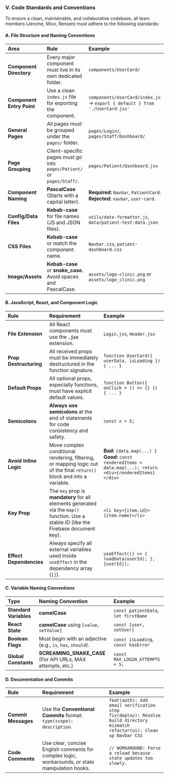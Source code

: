 ### V. Code Standards and Conventions

To ensure a clean, maintainable, and collaborative codebase, all team members (Jerome, Mico, Rensen) must adhere to the following standards:

#### **A. File Structure and Naming Conventions**

| Area                      | Rule                                                                   | Example                                                                      |
| :------------------------ | :--------------------------------------------------------------------- | :--------------------------------------------------------------------------- |
| **Component Directory**   | Every major component must live in its own dedicated folder.           | `components/UserCard/`                                                       |
| **Component Entry Point** | Use a clean `index.js` file for exporting the component.               | `components/UserCard/index.js` -> `export { default } from './UserCard.jsx'` |
| **General Pages**         | All pages must be grouped under the `pages/` folder.                   | `pages/Login/`, `pages/Staff/Dashboard/`                                     |
| **Page Grouping**         | Client-specific pages must go into `pages/Patient/` or `pages/Staff/`. | `pages/Patient/Dashboard.jsx`                                                |
| **Component Naming**      | **PascalCase** (Starts with a capital letter).                         | **Required:** `Navbar`, `PatientCard`. **Rejected:** `navbar`, `user-card`.  |
| **Config/Data Files**     | **Kebab-case** for file names (JS and JSON files).                     | `utils/date-formatter.js`, `data/patient-test-data.json`                     |
| **CSS Files**             | **Kebab-case** or match the component name.                            | `Navbar.css`, `patient-dashboard.css`                                        |
| **Image/Assets**          | **Kebab-case** or **snake_case**. Avoid spaces and PascalCase.         | `assets/logo-clinic.png` or `assets/logo_clinic.png`                         |

#### **B. JavaScript, React, and Component Logic**

| Rule                    | Requirement                                                                                                                            | Example                                                                                                        |
| :---------------------- | :------------------------------------------------------------------------------------------------------------------------------------- | :------------------------------------------------------------------------------------------------------------- |
| **File Extension**      | All React components must use the **`.jsx`** extension.                                                                                | `Login.jsx`, `Header.jsx`                                                                                      |
| **Prop Destructuring**  | All received props must be immediately destructured in the function signature.                                                         | `function UserCard({ userData, isLoading }) { ... }`                                                           |
| **Default Props**       | All optional props, especially functions, must have explicit default values.                                                           | `function Button({ onClick = () => {} }) { ... }`                                                              |
| **Semicolons**          | **Always use semicolons** at the end of statements for code consistency and safety.                                                    | `const x = 5;`                                                                                                 |
| **Avoid Inline Logic**  | Move complex conditional rendering, filtering, or mapping logic out of the final `return()` block and into a variable.                 | **Bad:** `{data.map(...) }` **Good:** `const renderedItems = data.map(...); return <div>{renderedItems}</div>` |
| **Key Prop**            | The `key` prop is **mandatory** for all elements generated via the `map()` function. Use a stable ID (like the Firebase document key). | `<li key={item.id}>{item.name}</li>`                                                                           |
| **Effect Dependencies** | Always specify all external variables used inside `useEffect` in the dependency array (`[]`).                                          | `useEffect(() => { loadData(userId); }, [userId]);`                                                            |

#### **C. Variable Naming Conventions**

| Type                   | Naming Convention                                           | Example                              |
| :--------------------- | :---------------------------------------------------------- | :----------------------------------- |
| **Standard Variables** | **camelCase**                                               | `const patientData`, `let firstName` |
| **React State**        | **camelCase** using `[value, setValue]`                     | `const [user, setUser]`              |
| **Boolean Flags**      | Must begin with an adjective (e.g., `is`, `has`, `should`). | `const isLoading`, `const hasError`  |
| **Global Constants**   | **SCREAMING_SNAKE_CASE** (For API URLs, MAX attempts, etc.) | `const MAX_LOGIN_ATTEMPTS = 5;`      |

#### **D. Documentation and Commits**

| Rule                | Requirement                                                                                      | Example                                                                                                                                 |
| :------------------ | :----------------------------------------------------------------------------------------------- | :-------------------------------------------------------------------------------------------------------------------------------------- |
| **Commit Messages** | Use the **Conventional Commits** format: `type(scope): description`.                             | `feat(auth): Add email verification step` <br> `fix(deploy): Resolve build directory mismatch` <br> `refactor(ui): Clean up Navbar CSS` |
| **Code Comments**   | Use clear, concise English comments for complex logic, workarounds, or state manipulation hooks. | `// WORKAROUND: Force a reload because state updates too slowly.`                                                                       |
